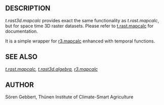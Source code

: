 <h2>DESCRIPTION</h2>

<em>t.rast3d.mapcalc</em> provides exact the same functionality as
<em>t.rast.mapcalc</em>, but for space time 3D raster datasets. Please
refer to <a href="t.rast.mapcalc.html">t.rast.mapcalc</a> for
documentation.
<p>
It is a simple wrapper for <a href="r3.mapcalc.html">r3.mapcalc</a>
enhanced with temporal functions.

<h2>SEE ALSO</h2>

<em>
<a href="t.rast.mapcalc.html">t.rast.mapcalc</a>,
<a href="t.rast3d.algebra.html">t.rast3d.algebra</a>,
<a href="r3.mapcalc.html">r3.mapcalc</a>
</em>

<h2>AUTHOR</h2>

S&ouml;ren Gebbert, Th&uuml;nen Institute of Climate-Smart Agriculture
